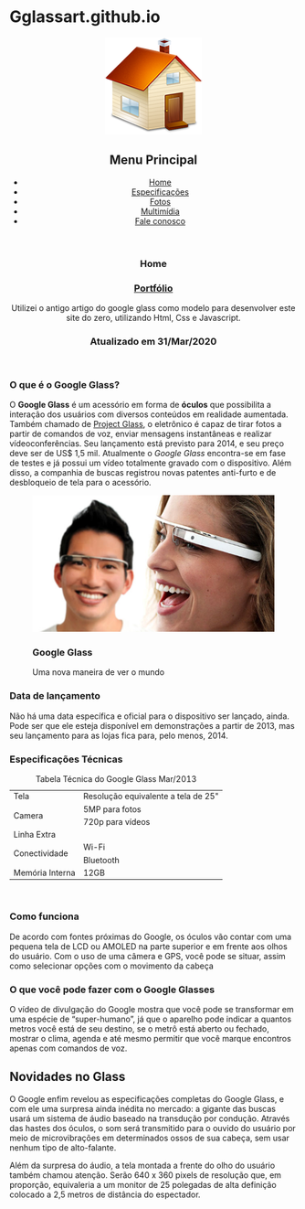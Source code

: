 # Gglassart.github.io

<!DOCTYPE html>

<html lang="pt-br">

<head>
    <meta charset="utf-8"/>
</head>
<body>

<div id="interface">

<header id="cabecalho">
<img id="icone" src="_imagens/home.png"/>

<nav id="menu">
    <h2>Menu Principal</h2>
<ul>
    <li onmouseover="mudaFoto('_imagens/home.png')" onmouseout="mudaFoto('_imagens/home.png')"><a href="index.html">Home</a></li>
    <li onmouseover="mudaFoto('_imagens/especificacoes.png')" onmouseout="mudaFoto('_imagens/home.png')"><a href="specs.html">Especificações</a></li>
    <li onmouseover="mudaFoto('_imagens/fotos.png')" onmouseout="mudaFoto('_imagens/home.png')"><a href="fotos.html">Fotos</a></li>
    <li onmouseover="mudaFoto('_imagens/multimidia.png')" onmouseout="mudaFoto('_imagens/home.png')"><a href="multimidia.html">Multimídia</a></li>
    <li onmouseover="mudaFoto('_imagens/contato.png')" onmouseout="mudaFoto('_imagens/home.png')"><a href="fale-conosco.html">Fale conosco</a></li>
</ul>

</nav>

</header>

<section id="corpo">
<article id="noticiaprincipal">
    <header id="cabecalho-artigo">
<hgroup>
    <h3>Home</h3>
    <h1><a href="https://guilhermemag.github.io/" target="_blank"> Portfólio </a></h1> 
    <p>
        Utilizei o antigo artigo do google glass como modelo para desenvolver este site do zero, utilizando Html, Css e Javascript.
    </p>
    <h3 class="direita"> Atualizado em 31/Mar/2020</h3>
</hgroup>
    </header>

<h3>O que é o Google Glass?</h3>
<p>O <b>Google Glass</b> é um acessório em forma de <span style="font-weight: bolder;"> óculos</span> que possibilita a interação dos usuários com diversos conteúdos em realidade aumentada. Também chamado de <a href="https://www.google.com/glass/" target="_blank">Project Glass</a>, o eletrônico é capaz de tirar fotos a partir de comandos de voz, enviar mensagens instantâneas e realizar vídeo&shy;conferências. Seu lançamento está previsto para 2014, e seu preço deve ser de US$ 1,5 mil. Atualmente o <em>Google Glass</em> encontra-se em fase de testes e já possui um vídeo totalmente gravado com o dispositivo. Além disso, a companhia de buscas registrou novas patentes anti-furto e de desbloqueio de tela para o acessório.</p>


<figure class="foto-legenda">
<img src="_imagens/glass-quadro-homem-mulher.jpg"/>
    <figcaption>
        <h3>Google Glass</h3>
        <p>Uma nova maneira de ver o mundo</p>
    </figcaption>
</figure>

<h3>Data de lançamento</h3>
<p>Não há uma data específica e oficial para o dispositivo ser lançado, ainda. Pode ser que ele esteja disponível em demonstrações a partir de 2013, mas seu lançamento para as lojas fica para, pelo menos, 2014.</p>

<h3>Especificações Técnicas</h3>
<table id="tabelaspec">
<caption>Tabela Técnica do Google Glass Mar/2013</caption>
    <tr><td>Tela</td><td>Resolução equivalente a tela de 25"</td></tr>
    <tr><td rowspan="2">Camera</td><td>5MP para fotos </td></tr>
    <tr><td> 720p para vídeos</td></tr>
    <tr><td colspan="2">Linha Extra</td></tr>
    <tr><td rowspan="2">Conectividade</td><td>Wi-Fi</td></tr>
    <tr><td>Bluetooth</td></tr>
    <tr><td>Memória Interna</td><td>12GB</td></tr>
</table>


<br/>
<h3>Como funciona</h3>
<p>De acordo com fontes próximas do Google, os óculos vão contar com uma pequena tela de LCD ou AMOLED na parte superior e em frente aos olhos do usuário. Com o uso de uma câmera e GPS, você pode se situar, assim como selecionar opções com o movimento da cabeça</p>

<h3>O que você pode fazer com o Google Glasses</h3>
<p>O vídeo de divulgação do Google mostra que você pode se transformar em uma espécie de “super-<wbr/>humano”, já que o aparelho pode indicar a quantos metros você está de seu destino, se o metrô está aberto ou fechado, mostrar o clima, agenda e até mesmo permitir que você marque encontros apenas com comandos de voz.</p>

</article>
</section>

<h2>Novidades no Glass</h2>
<p>O Google enfim revelou as especificações completas do Google Glass, e com ele uma surpresa ainda inédita no mercado: a gigante das buscas usará um sistema de áudio baseado na transdução por condução. Através das hastes dos óculos, o som será transmitido para o ouvido do usuário por meio de microvibrações em determinados ossos de sua cabeça, sem usar nenhum tipo de alto-falante.</p>

<p>Além da surpresa do áudio, a tela montada a frente do olho do usuário também chamou atenção. Serão 640 x 360 pixels de resolução que, em proporção, equivaleria a um monitor de 25 polegadas de alta definição colocado a 2,5 metros de distância do espectador.</p>

</aside>

</p>
</footer>

</div>
</body>
</html>


